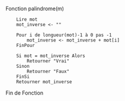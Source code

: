 Fonction palindrome(m)

        Lire mot
        mot_inverse <- ""

        Pour i de longueur(mot)-1 à 0 pas -1
            mot_inverse <- mot_inverse + mot[i]
        FinPour

        Si mot = mot_inverse Alors
            Retourner "Vrai"
        Sinon
            Retourner "Faux"
        FinSi
        Retourner mot_inverse
Fin de Fonction


